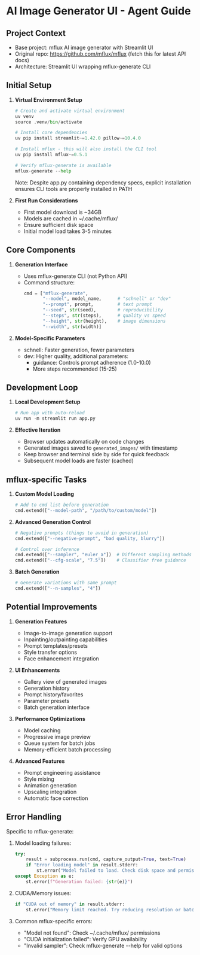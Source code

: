 # AI Image Generator UI - Agent Guide

## Project Context
- Base project: mflux AI image generator with Streamlit UI
- Original repo: https://github.com/mflux/mflux (fetch this for latest API docs)
- Architecture: Streamlit UI wrapping mflux-generate CLI

## Initial Setup
1. **Virtual Environment Setup**
   ```python
   # Create and activate virtual environment
   uv venv
   source .venv/bin/activate

   # Install core dependencies
   uv pip install streamlit~=1.42.0 pillow~=10.4.0
   
   # Install mflux - this will also install the CLI tool
   uv pip install mflux~=0.5.1
   
   # Verify mflux-generate is available
   mflux-generate --help
   ```

   Note: Despite app.py containing dependency specs, explicit installation ensures CLI tools are properly installed in PATH

2. **First Run Considerations**
   - First model download is ~34GB
   - Models are cached in ~/.cache/mflux/
   - Ensure sufficient disk space
   - Initial model load takes 3-5 minutes

## Core Components
1. **Generation Interface**
   - Uses mflux-generate CLI (not Python API)
   - Command structure:
     ```python
     cmd = ["mflux-generate",
            "--model", model_name,      # "schnell" or "dev"
            "--prompt", prompt,         # text prompt
            "--seed", str(seed),        # reproducibility
            "--steps", str(steps),      # quality vs speed
            "--height", str(height),    # image dimensions
            "--width", str(width)]
     ```

2. **Model-Specific Parameters**
   - schnell: Faster generation, fewer parameters
   - dev: Higher quality, additional parameters:
     - guidance: Controls prompt adherence (1.0-10.0)
     - More steps recommended (15-25)

## Development Loop
1. **Local Development Setup**
   ```python
   # Run app with auto-reload
   uv run -m streamlit run app.py
   ```

2. **Effective Iteration**
   - Browser updates automatically on code changes
   - Generated images saved to `generated_images/` with timestamp
   - Keep browser and terminal side by side for quick feedback
   - Subsequent model loads are faster (cached)

## mflux-specific Tasks

1. **Custom Model Loading**
   ```python
   # Add to cmd list before generation
   cmd.extend(["--model-path", "/path/to/custom/model"])
   ```

2. **Advanced Generation Control**
   ```python
   # Negative prompts (things to avoid in generation)
   cmd.extend(["--negative-prompt", "bad quality, blurry"])
   
   # Control over inference
   cmd.extend(["--sampler", "euler_a"])  # Different sampling methods
   cmd.extend(["--cfg-scale", "7.5"])    # Classifier free guidance
   ```

3. **Batch Generation**
   ```python
   # Generate variations with same prompt
   cmd.extend(["--n-samples", "4"])
   ```

## Potential Improvements

1. **Generation Features**
   - Image-to-image generation support
   - Inpainting/outpainting capabilities
   - Prompt templates/presets
   - Style transfer options
   - Face enhancement integration

2. **UI Enhancements**
   - Gallery view of generated images
   - Generation history
   - Prompt history/favorites
   - Parameter presets
   - Batch generation interface

3. **Performance Optimizations**
   - Model caching
   - Progressive image preview
   - Queue system for batch jobs
   - Memory-efficient batch processing

4. **Advanced Features**
   - Prompt engineering assistance
   - Style mixing
   - Animation generation
   - Upscaling integration
   - Automatic face correction

## Error Handling
Specific to mflux-generate:
1. Model loading failures:
   ```python
   try:
       result = subprocess.run(cmd, capture_output=True, text=True)
       if "Error loading model" in result.stderr:
           st.error("Model failed to load. Check disk space and permissions.")
   except Exception as e:
       st.error(f"Generation failed: {str(e)}")
   ```

2. CUDA/Memory issues:
   ```python
   if "CUDA out of memory" in result.stderr:
       st.error("Memory limit reached. Try reducing resolution or batch size.")
   ```

3. Common mflux-specific errors:
   - "Model not found": Check ~/.cache/mflux/ permissions
   - "CUDA initialization failed": Verify GPU availability
   - "Invalid sampler": Check mflux-generate --help for valid options

